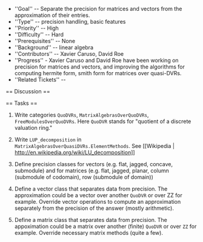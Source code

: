  * ''Goal'' -- Separate the precision for matrices and vectors from the approximation of their entries. 
 * ''Type'' -- precision handling, basic features
 * ''Priority'' -- High
 * ''Difficulty'' -- Hard
 * ''Prerequisites'' -- None
 * ''Background'' -- linear algebra
 * ''Contributors'' -- Xavier Caruso, David Roe
 * ''Progress'' - Xavier Caruso and David Roe have been working on precision for matrices and vectors, and improving the algorithms for computing hermite form, smith form for matrices over quasi-DVRs.
 * ''Related Tickets'' -- 

== Discussion ==

== Tasks ==

 1. Write categories `QuoDVRs`, `MatrixAlgebrasOverQuoDVRs`, `FreeModulesOverQuoDVRs`.  Here `QuoDVR` stands for "quotient of a discrete valuation ring."

 1. Write `LUP_decomposition` in `MatrixAlgebrasOverQuasiDVRs.ElementMethods`.  See [[Wikipedia | http://en.wikipedia.org/wiki/LU_decomposition]]

 1. Define precision classes for vectors (e.g. flat, jagged, concave, submodule) and for matrices (e.g. flat, jagged, planar, column (submodule of codomain), row (submodule of domain))

 1. Define a vector class that separates data from precision.  The approximation could be a vector over another `QuoDVR` or over ZZ for example.  Override vector operations to compute an approximation separately from the precision of the answer (mostly arithmetic).

 1. Define a matrix class that separates data from precision.  The appoximation could be a matrix over another (finite) `QuoDVR` or over `ZZ` for example.  Override necessary matrix methods (quite a few).

